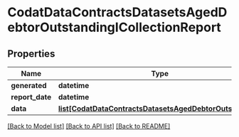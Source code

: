 # CodatDataContractsDatasetsAgedDebtorOutstandingICollectionReport

## Properties
Name | Type | Description | Notes
------------ | ------------- | ------------- | -------------
**generated** | **datetime** |  | 
**report_date** | **datetime** |  | 
**data** | [**list[CodatDataContractsDatasetsAgedDebtorOutstanding]**](CodatDataContractsDatasetsAgedDebtorOutstanding.md) |  | 

[[Back to Model list]](../README.md#documentation-for-models) [[Back to API list]](../README.md#documentation-for-api-endpoints) [[Back to README]](../README.md)

